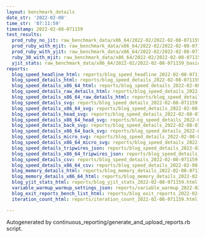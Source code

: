 ```yaml
---
layout: benchmark_details
date_str: '2022-02-08'
time_str: '07:11:59'
timestamp: 2022-02-08-071159
test_results:
  prod_ruby_no_jit: raw_benchmark_data/x86_64/2022-02/2022-02-08-071159_basic_benchmark_prod_ruby_no_jit.json
  prod_ruby_with_mjit: raw_benchmark_data/x86_64/2022-02/2022-02-08-071159_basic_benchmark_prod_ruby_with_mjit.json
  prod_ruby_with_yjit: raw_benchmark_data/x86_64/2022-02/2022-02-08-071159_basic_benchmark_prod_ruby_with_yjit.json
  ruby_30_with_mjit: raw_benchmark_data/x86_64/2022-02/2022-02-08-071159_basic_benchmark_ruby_30_with_mjit.json
  yjit_stats: raw_benchmark_data/x86_64/2022-02/2022-02-08-071159_basic_benchmark_yjit_stats.json
reports:
  blog_speed_headline_html: reports/blog_speed_headline_2022-02-08-071159.html
  blog_speed_details_html: reports/blog_speed_details_2022-02-08-071159.html
  blog_speed_details_x86_64_html: reports/blog_speed_details_2022-02-08-071159.x86_64.html
  blog_speed_details_raw_details_html: reports/blog_speed_details_2022-02-08-071159.raw_details.html
  blog_speed_details_x86_64_raw_details_html: reports/blog_speed_details_2022-02-08-071159.x86_64.raw_details.html
  blog_speed_details_svg: reports/blog_speed_details_2022-02-08-071159.svg
  blog_speed_details_x86_64_svg: reports/blog_speed_details_2022-02-08-071159.x86_64.svg
  blog_speed_details_head_svg: reports/blog_speed_details_2022-02-08-071159.head.svg
  blog_speed_details_x86_64_head_svg: reports/blog_speed_details_2022-02-08-071159.x86_64.head.svg
  blog_speed_details_back_svg: reports/blog_speed_details_2022-02-08-071159.back.svg
  blog_speed_details_x86_64_back_svg: reports/blog_speed_details_2022-02-08-071159.x86_64.back.svg
  blog_speed_details_micro_svg: reports/blog_speed_details_2022-02-08-071159.micro.svg
  blog_speed_details_x86_64_micro_svg: reports/blog_speed_details_2022-02-08-071159.x86_64.micro.svg
  blog_speed_details_tripwires_json: reports/blog_speed_details_2022-02-08-071159.tripwires.json
  blog_speed_details_x86_64_tripwires_json: reports/blog_speed_details_2022-02-08-071159.x86_64.tripwires.json
  blog_speed_details_csv: reports/blog_speed_details_2022-02-08-071159.csv
  blog_speed_details_x86_64_csv: reports/blog_speed_details_2022-02-08-071159.x86_64.csv
  blog_memory_details_html: reports/blog_memory_details_2022-02-08-071159.html
  blog_memory_details_x86_64_html: reports/blog_memory_details_2022-02-08-071159.x86_64.html
  blog_yjit_stats_html: reports/blog_yjit_stats_2022-02-08-071159.html
  variable_warmup_warmup_settings_json: reports/variable_warmup_2022-02-08-071159.warmup_settings.json
  blog_exit_reports_bench_list_html: reports/blog_exit_reports_2022-02-08-071159.bench_list.html
  iteration_count_html: reports/iteration_count_2022-02-08-071159.html

---
```

Autogenerated by continuous_reporting/generate_and_upload_reports.rb script.
